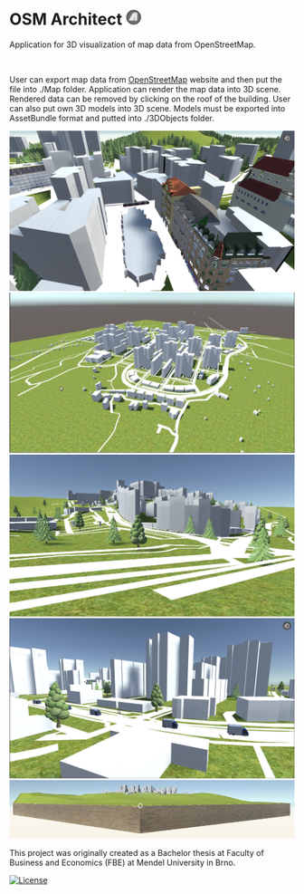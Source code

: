 # OSM Architect <img src="https://raw.githubusercontent.com/MrJiggers/osm-architect/master/github/icon.png" width="27" height="27">
  
Application for 3D visualization of map data from OpenStreetMap.

&nbsp;

User can export map data from [OpenStreetMap](https://www.openstreetmap.org/) website and then put the file into ./Map folder. Application can render the map data into 3D scene. Rendered data can be removed by clicking on the roof of the building. User can also put own 3D models into 3D scene. Models must be exported into AssetBundle format and putted into ./3DObjects folder.

<img src="https://raw.githubusercontent.com/MrJiggers/osm-architect/master/github/img1.png" />
<img src="https://raw.githubusercontent.com/MrJiggers/osm-architect/master/github/img3.png" /> 
<img src="https://raw.githubusercontent.com/MrJiggers/osm-architect/master/github/img4.png" />
<img src="https://raw.githubusercontent.com/MrJiggers/osm-architect/master/github/img5.png" />
<img src="https://raw.githubusercontent.com/MrJiggers/osm-architect/master/github/img2.png" />

This project was originally created as a Bachelor thesis at Faculty of Business and Economics (FBE) at Mendel University in Brno.

[![License](https://img.shields.io/badge/License-BSD%202--Clause-orange.svg)](https://opensource.org/licenses/BSD-2-Clause)
